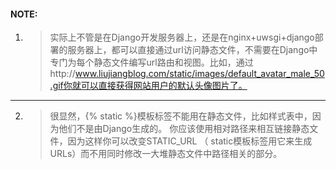 #### NOTE:

1. 
   > 实际上不管是在Django开发服务器上，还是在nginx+uwsgi+django部署的服务器上，都可以直接通过url访问静态文件，不需要在Django中专门为每个静态文件编写url路由和视图。比如，通过http://www.liujiangblog.com/static/images/default_avatar_male_50.gif你就可以直接获得网站用户的默认头像图片了。

----
      

2. > 很显然，{% static %}模板标签不能用在静态文件，比如样式表中，因为他们不是由Django生成的。 你应该使用相对路径来相互链接静态文件，因为这样你可以改变STATIC_URL （ static模板标签用它来生成URLs）而不用同时修改一大堆静态文件中路径相关的部分。